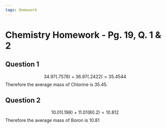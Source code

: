 ```yaml
---
tags: Homework
---
```

# Chemistry Homework - Pg. 19, Q. 1 & 2

## Question 1
$$34.97(.7578)+36.97(.2422) = 35.4544$$
Therefore the average mass of Chlorine is 35.45.
## Question 2
$$10.01(.198)+11.01(80.2) = 10.812$$
Therefore the average mass of Boron is 10.81
